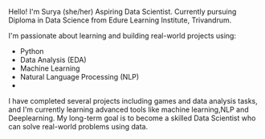 Hello! I'm Surya (she/her)
Aspiring Data Scientist. Currently pursuing Diploma in Data Science from Edure Learning Institute, Trivandrum.

I'm passionate about learning and building real-world projects using:

-  Python  
-  Data Analysis (EDA)  
-  Machine Learning  
-  Natural Language Processing (NLP)
-    
I have completed several projects including games and data analysis tasks, and I'm currently learning advanced tools like machine learning,NLP and Deeplearning.
My long-term goal is to become a skilled Data Scientist who can solve real-world problems using data.

